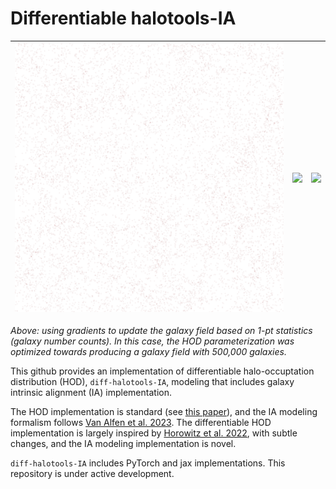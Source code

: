 # Differentiable halotools-IA

|![](/src/demo/frame_first.png)<br>|![](/src/demo/scatter_evolution.gif)<br>| ![](/src/demo/frame_last.png)<br>
|:-:|:-:|:-:|

*Above: using gradients to update the galaxy field based on 1-pt statistics (galaxy number counts). In this case, the HOD parameterization was optimized towards producing a galaxy field with 500,000 galaxies.*


This github provides an implementation of differentiable halo-occuptation distribution (HOD), $\texttt{diff-halotools-IA}$, modeling that includes galaxy intrinsic alignment (IA) implementation.

The HOD implementation is standard (see [this paper](https://arxiv.org/abs/astro-ph/0703457)), and the IA modeling formalism follows [Van Alfen et al. 2023](https://arxiv.org/abs/2311.07374). The differentiable HOD implementation is largely inspired by [Horowitz et al. 2022](https://arxiv.org/abs/2211.03852), with subtle changes, and the IA modeling implementation is novel.

$\texttt{diff-halotools-IA}$ includes PyTorch and jax implementations. This repository is under active development.

